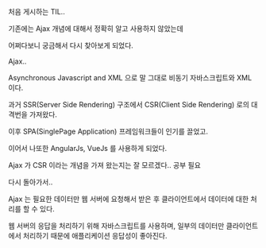 처음 게시하는 TIL..

기존에는 Ajax 개념에 대해서 정확히 알고 사용하지 않았는데

어쩌다보니 궁금해서 다시 찾아보게 되었다.

Ajax..

Asynchronous Javascript and XML 으로 말 그대로 비동기 자바스크립트와 XML 이다.

과거 SSR(Server Side Rendering) 구조에서 CSR(Client Side Rendering) 로의 대 격번을 가져왔다.

이후 SPA(SinglePage Application) 프레임워크들이 인기를 끌었고. 

이어서 나또한 AngularJs, VueJs 를 사용하게 되었다.

Ajax 가 CSR 이라는 개념을 가져 왔는지는 잘 모르겠다.. 공부 필요

다시 돌아가서..

Ajax 는 필요한 데이터만 웹 서버에 요청해서 받은 후 클라이언트에서 데이터에 대한 처리를 할 수 있다.

웹 서버의 응답을 처리하기 위해 자바스크립트를 사용하며, 일부의 데이터만 클라이언트에서 처리하기 때문에 애플리케이션 응답성이 좋아진다.
